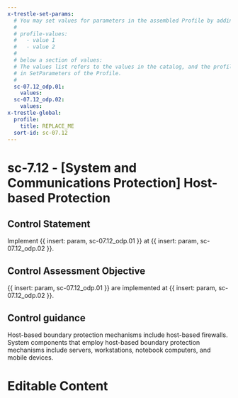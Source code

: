 ```yaml
---
x-trestle-set-params:
  # You may set values for parameters in the assembled Profile by adding
  #
  # profile-values:
  #   - value 1
  #   - value 2
  #
  # below a section of values:
  # The values list refers to the values in the catalog, and the profile-values represent values
  # in SetParameters of the Profile.
  #
  sc-07.12_odp.01:
    values:
  sc-07.12_odp.02:
    values:
x-trestle-global:
  profile:
    title: REPLACE_ME
  sort-id: sc-07.12
---
```


# sc-7.12 - \[System and Communications Protection\] Host-based Protection

## Control Statement

Implement {{ insert: param, sc-07.12_odp.01 }} at {{ insert: param, sc-07.12_odp.02 }}.

## Control Assessment Objective

{{ insert: param, sc-07.12_odp.01 }} are implemented at {{ insert: param, sc-07.12_odp.02 }}.

## Control guidance

Host-based boundary protection mechanisms include host-based firewalls. System components that employ host-based boundary protection mechanisms include servers, workstations, notebook computers, and mobile devices.

# Editable Content

<!-- Make additions and edits below -->
<!-- The above represents the contents of the control as received by the profile, prior to additions. -->
<!-- If the profile makes additions to the control, they will appear below. -->
<!-- The above markdown may not be edited but you may edit the content below, and/or introduce new additions to be made by the profile. -->
<!-- If there is a yaml header at the top, parameter values may be edited. Use --set-parameters to incorporate the changes during assembly. -->
<!-- The content here will then replace what is in the profile for this control, after running profile-assemble. -->
<!-- The current profile has no added parts for this control, but you may add new ones here. -->
<!-- Each addition must have a heading either of the form ## Control my_addition_name -->
<!-- or ## Part a. (where the a. refers to one of the control statement labels.) -->
<!-- "## Control" parts are new parts added after the statement part. -->
<!-- "## Part" parts are new parts added into the top-level statement part with that label. -->
<!-- Subparts may be added with nested hash levels of the form ### My Subpart Name -->
<!-- underneath the parent ## Control or ## Part being added -->
<!-- See https://ibm.github.io/compliance-trestle/tutorials/ssp_profile_catalog_authoring/ssp_profile_catalog_authoring for guidance. -->
